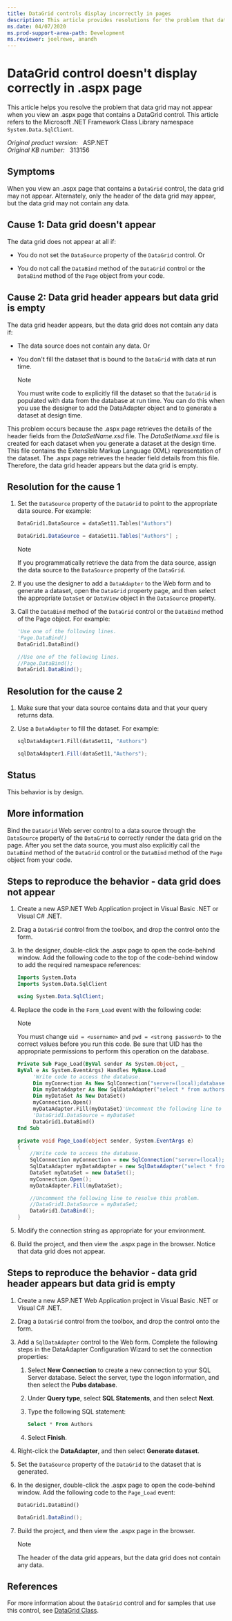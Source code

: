 ```yaml
---
title: DataGrid controls display incorrectly in pages
description: This article provides resolutions for the problem that data grid may not appear when you view an .aspx page that contains a DataGrid control.
ms.date: 04/07/2020
ms.prod-support-area-path: Development
ms.reviewer: joelrewe, anandh
---
```

# DataGrid control doesn't display correctly in .aspx page

This article helps you resolve the problem that data grid may not appear when you view an .aspx page that contains a DataGrid control. This article refers to the Microsoft .NET Framework Class Library namespace `System.Data.SqlClient`.

_Original product version:_ &nbsp; ASP.NET  
_Original KB number:_ &nbsp; 313156

## Symptoms

When you view an .aspx page that contains a `DataGrid` control, the data grid may not appear. Alternately, only the header of the data grid may appear, but the data grid may not contain any data.

## Cause 1: Data grid doesn't appear

The data grid does not appear at all if:

- You do not set the `DataSource` property of the `DataGrid` control. Or

- You do not call the `DataBind` method of the `DataGrid` control or the `DataBind` method of the `Page` object from your code.

## Cause 2: Data grid header appears but data grid is empty

The data grid header appears, but the data grid does not contain any data if:

- The data source does not contain any data. Or

- You don't fill the dataset that is bound to the `DataGrid` with data at run time.

    > [!NOTE]
    > You must write code to explicitly fill the dataset so that the `DataGrid` is populated with data from the database at run time. You can do this when you use the designer to add the DataAdapter object and to generate a dataset at design time.

This problem occurs because the .aspx page retrieves the details of the header fields from the *DataSetName.xsd* file. The *DataSetName.xsd* file is created for each dataset when you generate a dataset at the design time. This file contains the Extensible Markup Language (XML) representation of the dataset. The .aspx page retrieves the header field details from this file. Therefore, the data grid header appears but the data grid is empty.

## Resolution for the cause 1

1. Set the `DataSource` property of the `DataGrid` to point to the appropriate data source. For example:

    ```vb
    DataGrid1.DataSource = dataSet11.Tables("Authors")
    ```

    ```csharp
    DataGrid1.DataSource = dataSet11.Tables["Authors"] ;
    ```

    > [!NOTE]
    > If you programmatically retrieve the data from the data source, assign the data source to the `DataSource` property of the `DataGrid`.

2. If you use the designer to add a `DataAdapter` to the Web form and to generate a dataset, open the `DataGrid` property page, and then select the appropriate `DataSet` or `DataView` object in the `DataSource` property.

3. Call the `DataBind` method of the `DataGrid` control or the `DataBind` method of the Page object. For example:

    ```vb
    'Use one of the following lines.
    'Page.DataBind()
    DataGrid1.DataBind()
    ```

    ```csharp
    //Use one of the following lines.
    //Page.DataBind();
    DataGrid1.DataBind();
    ```

## Resolution for the cause 2

1. Make sure that your data source contains data and that your query returns data.

2. Use a `DataAdapter` to fill the dataset. For example:

    ```vb
    sqlDataAdapter1.Fill(dataSet11, "Authors")
    ```

    ```csharp
    sqlDataAdapter1.Fill(dataSet11,"Authors");

## Status

This behavior is by design.

## More information

Bind the `DataGrid` Web server control to a data source through the `DataSource` property of the `DataGrid` to correctly render the data grid on the page. After you set the data source, you must also explicitly call the `DataBind` method of the `DataGrid` control or the `DataBind` method of the `Page` object from your code.

## Steps to reproduce the behavior - data grid does not appear

1. Create a new ASP.NET Web Application project in Visual Basic .NET or Visual C# .NET.
2. Drag a `DataGrid` control from the toolbox, and drop the control onto the form.
3. In the designer, double-click the .aspx page to open the code-behind window. Add the following code to the top of the code-behind window to add the required namespace references:

    ```vb
    Imports System.Data
    Imports System.Data.SqlClient
    ```

    ```csharp
    using System.Data.SqlClient;
    ```

4. Replace the code in the `Form_Load` event with the following code:

    > [!NOTE]
    > You must change `uid = <username>` and `pwd = <strong password>` to the correct values before you run this code. Be sure that UID has the appropriate permissions to perform this operation on the database.

    ```vb
    Private Sub Page_Load(ByVal sender As System.Object, _
    ByVal e As System.EventArgs) Handles MyBase.Load
         'Write code to access the database.
         Dim myConnection As New SqlConnection("server=(local);database=pubs;uid=<username>;pwd=<strong password>")
         Dim myDataAdapter As New SqlDataAdapter("select * from authors", myConnection)
         Dim myDataSet As New DataSet()
         myConnection.Open()
         myDataAdapter.Fill(myDataSet)'Uncomment the following line to resolve this problem.
         'DataGrid1.DataSource = myDataSet
         DataGrid1.DataBind()
    End Sub
    ```

    ```csharp
    private void Page_Load(object sender, System.EventArgs e)
    {
        //Write code to access the database.
        SqlConnection myConnection = new SqlConnection("server=(local);database=pubs;uid=<username>;pwd=<strong password>");
        SqlDataAdapter myDataAdapter = new SqlDataAdapter("select * from authors", myConnection);
        DataSet myDataSet = new DataSet();
        myConnection.Open();
        myDataAdapter.Fill(myDataSet);

        //Uncomment the following line to resolve this problem.
        //DataGrid1.DataSource = myDataSet;
        DataGrid1.DataBind();
    }
    ```

5. Modify the connection string as appropriate for your environment.
6. Build the project, and then view the .aspx page in the browser. Notice that data grid does not appear.

## Steps to reproduce the behavior - data grid header appears but data grid is empty

1. Create a new ASP.NET Web Application project in Visual Basic .NET or Visual C# .NET.
2. Drag a `DataGrid` control from the toolbox, and drop the control onto the form.
3. Add a `SqlDataAdapter` control to the Web form. Complete the following steps in the DataAdapter Configuration Wizard to set the connection properties:

    1. Select **New Connection** to create a new connection to your SQL Server database. Select the server, type the logon information, and then select the **Pubs database**.
    2. Under **Query type**, select **SQL Statements**, and then select **Next**.
    3. Type the following SQL statement:

        ```sql
        Select * From Authors
        ```

    4. Select **Finish**.
4. Right-click the **DataAdapter**, and then select **Generate dataset**.
5. Set the `DataSource` property of the `DataGrid` to the dataset that is generated.
6. In the designer, double-click the .aspx page to open the code-behind window. Add the following code to the `Page_Load` event:

    ```vb
    DataGrid1.DataBind()
    ```

    ```csharp
    DataGrid1.DataBind();
    ```

7. Build the project, and then view the .aspx page in the browser.

    > [!NOTE]
    > The header of the data grid appears, but the data grid does not contain any data.

## References

For more information about the `DataGrid` control and for samples that use this control, see [DataGrid Class](/dotnet/api/system.web.ui.webcontrols.datagrid?&view=netframework-4.8).

